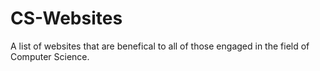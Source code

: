 # CS-Websites
A list of websites that are benefical to all of those engaged in the field of Computer Science.
